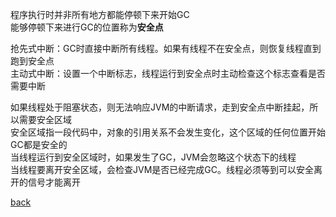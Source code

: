 程序执行时并非所有地方都能停顿下来开始GC  
能够停顿下来进行GC的位置称为**安全点**  

抢先式中断：GC时直接中断所有线程。如果有线程不在安全点，则恢复线程直到跑到安全点  
主动式中断：设置一个中断标志，线程运行到安全点时主动检查这个标志查看是否需要中断  

如果线程处于阻塞状态，则无法响应JVM的中断请求，走到安全点中断挂起，所以需要安全区域  
安全区域指一段代码中，对象的引用关系不会发生变化，这个区域的任何位置开始GC都是安全的  
当线程运行到安全区域时，如果发生了GC，JVM会忽略这个状态下的线程  
当线程要离开安全区域，会检查JVM是否已经完成GC。线程必须等到可以安全离开的信号才能离开  

[back](../10.md)  